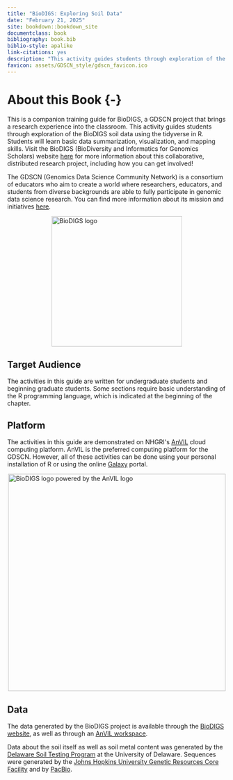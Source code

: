 ```yaml
---
title: "BioDIGS: Exploring Soil Data"
date: "February 21, 2025"
site: bookdown::bookdown_site
documentclass: book
bibliography: book.bib
biblio-style: apalike
link-citations: yes
description: "This activity guides students through exploration of the BioDIGS soil data using the tidyverse in R."
favicon: assets/GDSCN_style/gdscn_favicon.ico
---
```



# About this Book {-}

This is a companion training guide for BioDIGS, a GDSCN project that brings a research experience into the classroom. This activity guides students through exploration of the BioDIGS soil data using the tidyverse in R. Students will learn basic data summarization, visualization, and mapping skills. Visit the BioDIGS (BioDiversity and Informatics for Genomics Scholars) website [here](https://biodigs.org/) for more information about this collaborative, distributed research project, including how you can get involved!

The GDSCN (Genomics Data Science Community Network) is a consortium of educators who aim to create a world where researchers, educators, and students from diverse backgrounds are able to fully participate in genomic data science research. You can find more information about its mission and initiatives [here](https://www.gdscn.org/home).

<img src="https://raw.githubusercontent.com/fhdsl/GDSCN_BioDIGS_Book/main/assets/GDSCN_style/logo_BioDIGS_final.png" alt="BioDIGS logo" width="300px" style="display: block; margin: auto;" />

## Target Audience

The activities in this guide are written for undergraduate students and beginning graduate students. Some sections require basic understanding of the R programming language, which is indicated at the beginning of the chapter.

## Platform

The activities in this guide are demonstrated on NHGRI's [AnVIL](https://anvilproject.org/) cloud computing platform. AnVIL is the preferred computing platform for the GDSCN. However, all of these activities can be done using your personal installation of R or using the online [Galaxy](usegalaxy.org) portal.

<img src="https://raw.githubusercontent.com/fhdsl/GDSCN_BioDIGS_Book/main/assets/GDSCN_style/powered-by-anvil.png" alt="BioDIGS logo powered by the AnVIL logo" width="500px" style="display: block; margin: auto;" />

## Data

The data generated by the BioDIGS project is available through the [BioDIGS website](biodigs.org), as well as through an [AnVIL workspace](https://anvilproject.org).

Data about the soil itself as well as soil metal content was generated by the [Delaware Soil Testing Program](https://www.udel.edu/canr/cooperative-extension/environmental-stewardship/soil-testing/) at the University of Delaware. Sequences were generated by the [Johns Hopkins University Genetic Resources Core Facility](https://grcf.jhmi.edu/) and by [PacBio](https://www.pacb.com/).
